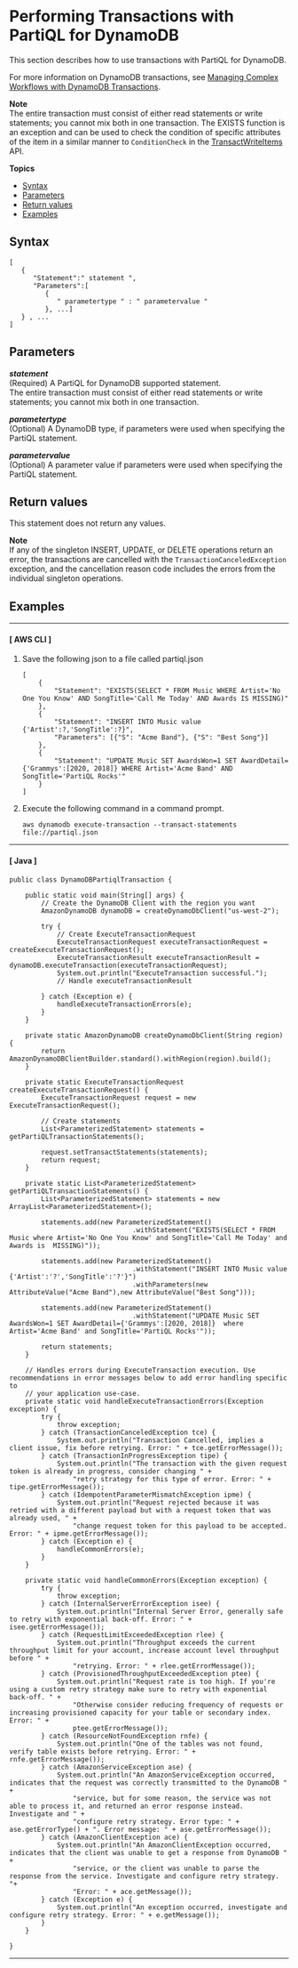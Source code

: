 # Performing Transactions with PartiQL for DynamoDB<a name="ql-reference.multiplestatements.transactions"></a>

This section describes how to use transactions with PartiQL for DynamoDB\.

For more information on DynamoDB transactions, see [Managing Complex Workflows with DynamoDB Transactions](https://docs.aws.amazon.com/amazondynamodb/latest/developerguide/transactions.html)\.

**Note**  
The entire transaction must consist of either read statements or write statements; you cannot mix both in one transaction\. The EXISTS function is an exception and can be used to check the condition of specific attributes of the item in a similar manner to `ConditionCheck` in the [TransactWriteItems](https://docs.aws.amazon.com/amazondynamodb/latest/developerguide/transaction-apis.html#transaction-apis-txwriteitems) API\. 

**Topics**
+ [Syntax](#ql-reference.multiplestatements.transactions.syntax)
+ [Parameters](#ql-reference.multiplestatements.transactions.parameters)
+ [Return values](#ql-reference.multiplestatements.transactions.return)
+ [Examples](#ql-reference.multiplestatements.transactions.examples)

## Syntax<a name="ql-reference.multiplestatements.transactions.syntax"></a>

```
[
   {
      "Statement":" statement ",
      "Parameters":[
         {
            " parametertype " : " parametervalue "
         }, ...]
   } , ...
]
```

## Parameters<a name="ql-reference.multiplestatements.transactions.parameters"></a>

***statement***  
\(Required\) A PartiQL for DynamoDB supported statement\.  
The entire transaction must consist of either read statements or write statements; you cannot mix both in one transaction\.

***parametertype***  
\(Optional\) A DynamoDB type, if parameters were used when specifying the PartiQL statement\.

***parametervalue***  
\(Optional\) A parameter value if parameters were used when specifying the PartiQL statement\.

## Return values<a name="ql-reference.multiplestatements.transactions.return"></a>

This statement does not return any values\.

**Note**  
If any of the singleton INSERT, UPDATE, or DELETE operations return an error, the transactions are cancelled with the `TransactionCanceledException` exception, and the cancellation reason code includes the errors from the individual singleton operations\.

## Examples<a name="ql-reference.multiplestatements.transactions.examples"></a>

------
#### [ AWS CLI ]

1. Save the following json to a file called partiql\.json

   ```
   [
       {
           "Statement": "EXISTS(SELECT * FROM Music WHERE Artist='No One You Know' AND SongTitle='Call Me Today' AND Awards IS MISSING)"
       },
       {
           "Statement": "INSERT INTO Music value {'Artist':?,'SongTitle':?}",
           "Parameters": [{"S": "Acme Band"}, {"S": "Best Song"}]
       },
       {
           "Statement": "UPDATE Music SET AwardsWon=1 SET AwardDetail={'Grammys':[2020, 2018]} WHERE Artist='Acme Band' AND SongTitle='PartiQL Rocks'"
       }
   ]
   ```

1. Execute the following command in a command prompt\.

   ```
   aws dynamodb execute-transaction --transact-statements  file://partiql.json
   ```

------
#### [ Java ]

```
public class DynamoDBPartiqlTransaction {

    public static void main(String[] args) {
        // Create the DynamoDB Client with the region you want
        AmazonDynamoDB dynamoDB = createDynamoDbClient("us-west-2");
        
        try {
            // Create ExecuteTransactionRequest
            ExecuteTransactionRequest executeTransactionRequest = createExecuteTransactionRequest();
            ExecuteTransactionResult executeTransactionResult = dynamoDB.executeTransaction(executeTransactionRequest);
            System.out.println("ExecuteTransaction successful.");
            // Handle executeTransactionResult

        } catch (Exception e) {
            handleExecuteTransactionErrors(e);
        }
    }

    private static AmazonDynamoDB createDynamoDbClient(String region) {
        return AmazonDynamoDBClientBuilder.standard().withRegion(region).build();
    }

    private static ExecuteTransactionRequest createExecuteTransactionRequest() {
        ExecuteTransactionRequest request = new ExecuteTransactionRequest();
        
        // Create statements
        List<ParameterizedStatement> statements = getPartiQLTransactionStatements();

        request.setTransactStatements(statements);
        return request;
    }

    private static List<ParameterizedStatement> getPartiQLTransactionStatements() {
        List<ParameterizedStatement> statements = new ArrayList<ParameterizedStatement>();

        statements.add(new ParameterizedStatement()
                               .withStatement("EXISTS(SELECT * FROM Music where Artist='No One You Know' and SongTitle='Call Me Today' and Awards is  MISSING)"));

        statements.add(new ParameterizedStatement()
                               .withStatement("INSERT INTO Music value {'Artist':'?','SongTitle':'?'}")
                               .withParameters(new AttributeValue("Acme Band"),new AttributeValue("Best Song")));

        statements.add(new ParameterizedStatement()
                               .withStatement("UPDATE Music SET AwardsWon=1 SET AwardDetail={'Grammys':[2020, 2018]}  where Artist='Acme Band' and SongTitle='PartiQL Rocks'"));

        return statements;
    }

    // Handles errors during ExecuteTransaction execution. Use recommendations in error messages below to add error handling specific to 
    // your application use-case.
    private static void handleExecuteTransactionErrors(Exception exception) {
        try {
            throw exception;
        } catch (TransactionCanceledException tce) {
            System.out.println("Transaction Cancelled, implies a client issue, fix before retrying. Error: " + tce.getErrorMessage());
        } catch (TransactionInProgressException tipe) {
            System.out.println("The transaction with the given request token is already in progress, consider changing " +
                "retry strategy for this type of error. Error: " + tipe.getErrorMessage());
        } catch (IdempotentParameterMismatchException ipme) {
            System.out.println("Request rejected because it was retried with a different payload but with a request token that was already used, " +
                "change request token for this payload to be accepted. Error: " + ipme.getErrorMessage());
        } catch (Exception e) {
            handleCommonErrors(e);
        }
    }

    private static void handleCommonErrors(Exception exception) {
        try {
            throw exception;
        } catch (InternalServerErrorException isee) {
            System.out.println("Internal Server Error, generally safe to retry with exponential back-off. Error: " + isee.getErrorMessage());
        } catch (RequestLimitExceededException rlee) {
            System.out.println("Throughput exceeds the current throughput limit for your account, increase account level throughput before " + 
                "retrying. Error: " + rlee.getErrorMessage());
        } catch (ProvisionedThroughputExceededException ptee) {
            System.out.println("Request rate is too high. If you're using a custom retry strategy make sure to retry with exponential back-off. " +
                "Otherwise consider reducing frequency of requests or increasing provisioned capacity for your table or secondary index. Error: " + 
                ptee.getErrorMessage());
        } catch (ResourceNotFoundException rnfe) {
            System.out.println("One of the tables was not found, verify table exists before retrying. Error: " + rnfe.getErrorMessage());
        } catch (AmazonServiceException ase) {
            System.out.println("An AmazonServiceException occurred, indicates that the request was correctly transmitted to the DynamoDB " + 
                "service, but for some reason, the service was not able to process it, and returned an error response instead. Investigate and " +
                "configure retry strategy. Error type: " + ase.getErrorType() + ". Error message: " + ase.getErrorMessage());
        } catch (AmazonClientException ace) {
            System.out.println("An AmazonClientException occurred, indicates that the client was unable to get a response from DynamoDB " +
                "service, or the client was unable to parse the response from the service. Investigate and configure retry strategy. "+
                "Error: " + ace.getMessage());
        } catch (Exception e) {
            System.out.println("An exception occurred, investigate and configure retry strategy. Error: " + e.getMessage());
        }
    }

}
```

------
